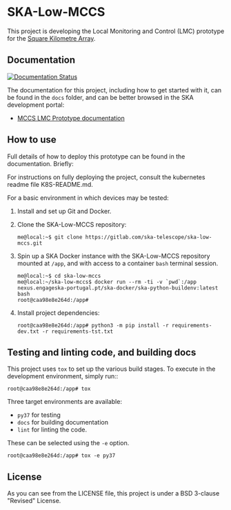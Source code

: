 SKA-Low-MCCS
============

This project is developing the Local Monitoring and Control (LMC) prototype for the [Square Kilometre Array](https://skatelescope.org/).

Documentation
-------------

[![Documentation Status](https://readthedocs.org/projects/ska-low-mccs/badge/?version=latest)](https://developer.skatelescope.org/projects/ska-low-mccs/en/latest/?badge=latest)

The documentation for this project, including how to get started with it, can be found in the `docs` folder, and can be better browsed in the SKA development portal:

* [MCCS LMC Prototype documentation](https://developer.skatelescope.org/projects/ska-low-mccs/en/latest/index.html "SKA Developer Portal: MCCS LMC Prototype documentation")

How to use
----------

Full details of how to deploy this prototype can be found in the documentation. Briefly:

For instructions on fully deploying the project, consult the kubernetes
readme file K8S-README.md.

For a basic environment in which devices may be tested:

1. Install and set up Git and Docker.

2. Clone the SKA-Low-MCCS repository:

       me@local:~$ git clone https://gitlab.com/ska-telescope/ska-low-mccs.git

3. Spin up a SKA Docker instance with the SKA-Low-MCCS repository
   mounted at ``/app``, and with access to a container ``bash``
   terminal session.

       me@local:~$ cd ska-low-mccs
       me@local:~/ska-low-mccs$ docker run --rm -ti -v `pwd`:/app nexus.engageska-portugal.pt/ska-docker/ska-python-buildenv:latest bash
       root@caa98e8e264d:/app#

4. Install project dependencies:

       root@caa98e8e264d:/app# python3 -m pip install -r requirements-dev.txt -r requirements-tst.txt

Testing and linting code, and building docs
-------------------------------------------

This project uses ``tox`` to set up the various build stages. To execute
in the development environment, simply run::

    root@caa98e8e264d:/app# tox

Three target environments are available:

* ``py37`` for testing
* ``docs`` for building documentation
* ``lint`` for linting the code.

 These can be selected using the `-e` option.

    root@caa98e8e264d:/app# tox -e py37

License
-------

As you can see from the LICENSE file, this project is under a BSD
3-clause "Revised" License.
